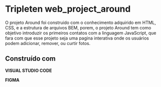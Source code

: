 # Tripleten web_project_around

O projeto Around foi construido com o conhecimento adquirido em HTML, CSS, e a estrutura de arquivos BEM, porem, o projeto Around tem como objetivo introduzir os primeiros contatos com a linguagem JavaScript, que fara com que esse projeto seja uma pagina interativa onde os usuários podem adicionar, remover, ou curtir fotos.

## Construído com

**VISUAL STUDIO CODE**

**FIGMA**


